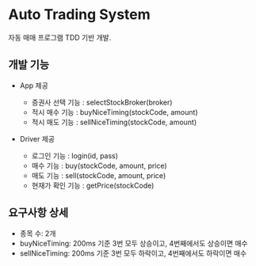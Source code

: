 # Auto Trading System

자동 매매 프로그램 TDD 기반 개발.

## 개발 기능

- App 제공
  - 증권사 선택 기능 : selectStockBroker(broker)
  - 적시 매수 기능 : buyNiceTiming(stockCode, amount)
  - 적시 매도 기능 : sellNiceTiming(stockCode, amount)

- Driver 제공
  - 로그인 기능 : login(id, pass)
  - 매수 기능 : buy(stockCode, amount, price)
  - 매도 기능 : sell(stockCode, amount, price)
  - 현재가 확인 기능 : getPrice(stockCode)

## 요구사항 상세

- 종목 수: 2개
- buyNiceTiming: 200ms 기준 3번 모두 상승이고, 4번째에서도 상승이면 매수
- sellNiceTiming: 200ms 기준 3번 모두 하락이고, 4번째에서도 하락이면 매수